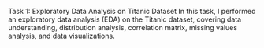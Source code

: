 Task 1: Exploratory Data Analysis on Titanic Dataset
In this task, I performed an exploratory data analysis (EDA) on the Titanic dataset, covering data understanding, 
distribution analysis, correlation matrix, missing values analysis, and data visualizations.
